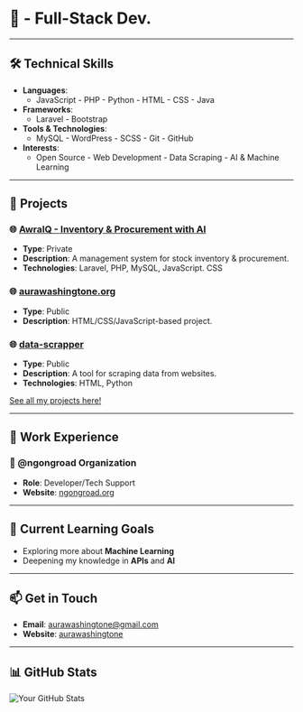 # 👋 - Full-Stack Dev.
---
## 🛠️ Technical Skills
- **Languages**: 
  - JavaScript - PHP - Python - HTML - CSS - Java
- **Frameworks**:
  - Laravel - Bootstrap
- **Tools & Technologies**:
  - MySQL - WordPress - SCSS - Git - GitHub
- **Interests**: 
  - Open Source - Web Development - Data Scraping - AI & Machine Learning

---
## 🚀 Projects
### 🌐 [AwraIQ - Inventory & Procurement with AI](https://washingtone.techmates.team/register)
- **Type**: Private
- **Description**: A management system for stock inventory & procurement.
- **Technologies**: Laravel, PHP, MySQL, JavaScript. CSS

### 🌐 [aurawashingtone.org](https://washingtoneaura.github.io/aura/)
- **Type**: Public
- **Description**: HTML/CSS/JavaScript-based project.

### 🌐 [data-scrapper](https://github.com/yourusername/data-scrapper)
- **Type**: Public
- **Description**: A tool for scraping data from websites.
- **Technologies**: HTML, Python

[See all my projects here!](https://github.com/washingtoneaura?tab=repositories)

---
## 💼 Work Experience
### 🏢 @ngongroad Organization
- **Role**: Developer/Tech Support
- **Website**: [ngongroad.org](http://ngongroad.org)
  
---
## 🌱 Current Learning Goals
- Exploring more about **Machine Learning**
- Deepening my knowledge in **APIs** and **AI**
  
---
## 📫 Get in Touch
- **Email**: [aurawashingtone@gmail.com](mailto:aurawashingtone@gmail.com)
- **Website**: [aurawashingtone](https://washingtoneaura.github.io/aura/)

---
## 📊 GitHub Stats
![Your GitHub Stats](https://github-readme-stats.vercel.app/api?username=washingtoneaura&show_icons=true&theme=radical)



<!--
**washingtoneaura/washingtoneaura** is a ✨ _special_ ✨ repository because its `README.md` (this file) appears on your GitHub profile.

Here are some ideas to get you started:

- 🔭 I’m currently working on ...
- 🌱 I’m currently learning ...
- 👯 I’m looking to collaborate on ...
- 🤔 I’m looking for help with ...
- 💬 Ask me about ...
- 📫 How to reach me: ...
- 😄 Pronouns: ...
- ⚡ Fun fact: ...
-->
